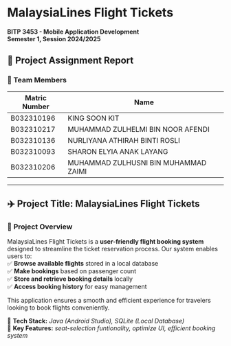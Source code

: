 # **MalaysiaLines Flight Tickets**  
**BITP 3453 - Mobile Application Development**  
**Semester 1, Session 2024/2025**  

## 📌 Project Assignment Report  

### 👥 Team Members  

| Matric Number  | Name                                      |
|---------------|-------------------------------------------|
| B032310196    | KING SOON KIT                             |
| B032310217    | MUHAMMAD ZULHELMI BIN NOOR AFENDI        |
| B032310136    | NURLIYANA ATHIRAH BINTI ROSLI           |
| B032310093    | SHARON ELYIA ANAK LAYANG                |
| B032310206    | MUHAMMAD ZULHUSNI BIN MUHAMMAD ZAIMI    |

---

## ✈️ **Project Title: MalaysiaLines Flight Tickets**  

### 📝 **Project Overview**  
MalaysiaLines Flight Tickets is a **user-friendly flight booking system** designed to streamline the ticket reservation process. Our system enables users to:  
✅ **Browse available flights** stored in a local database  
✅ **Make bookings** based on passenger count  
✅ **Store and retrieve booking details** locally  
✅ **Access booking history** for easy management  

This application ensures a smooth and efficient experience for travelers looking to book flights conveniently.  

🔹 **Tech Stack:** *Java (Android Studio), SQLite (Local Database)*  
🔹 **Key Features:** *seat-selection funtionality, optimize UI, efficient booking system*  
